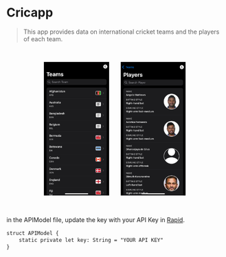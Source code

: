 # Cricapp
> This app provides data on international cricket teams and the players of each team.

<br>
<p align="center">
  <img src="Images/Teams.PNG" alt="TeamsImage" width="30%"> &nbsp;&nbsp;&nbsp;&nbsp;&nbsp;
  <img src="Images/Players.PNG" alt="PlayersImage" width="29.85%">
</p>
<br>

in the APIModel file, update the key with your API Key in [Rapid](https://rapidapi.com/).
```
struct APIModel {
    static private let key: String = "YOUR API KEY"
}
```
